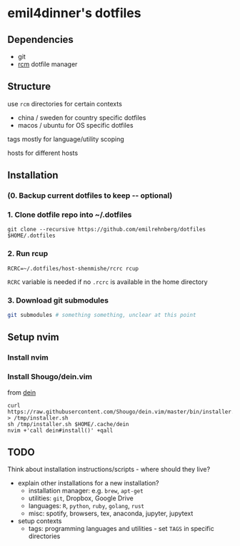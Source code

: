 # emil4dinner's dotfiles

## Dependencies

- git
- [rcm](https://github.com/thoughtbot/rcm) dotfile manager

## Structure

use `rcm` directories for certain contexts

- china / sweden for country specific dotfiles
- macos / ubuntu for OS specific dotfiles

tags mostly for language/utility scoping

hosts for different hosts

## Installation

### (0. Backup current dotfiles to keep -- optional)

### 1. Clone dotfile repo into ~/.dotfiles

```
git clone --recursive https://github.com/emilrehnberg/dotfiles $HOME/.dotfiles
```

### 2. Run rcup

```
RCRC=~/.dotfiles/host-shenmishe/rcrc rcup
```

`RCRC` variable is needed if no `.rcrc` is available in the home directory

### 3. Download git submodules

```sh
git submodules # something something, unclear at this point
```

## Setup nvim

### Install nvim

### Install Shougo/dein.vim

from [dein](https://github.com/Shougo/dein.vim)

```
curl https://raw.githubusercontent.com/Shougo/dein.vim/master/bin/installer.sh > /tmp/installer.sh
sh /tmp/installer.sh $HOME/.cache/dein
nvim +'call dein#install()' +qall
```

## TODO

Think about installation instructions/scripts - where should they live?

- explain other installations for a new installation?
  - installation manager: e.g. `brew`, `apt-get`
  - utilities: `git`, Dropbox, Google Drive
  - languages: `R`, `python`, `ruby`, `golang`, `rust`
  - misc: spotify, browsers, tex, anaconda, jupyter, jupytext
- setup contexts
  - tags: programming languages and utilities - set `TAGS` in specific directories

